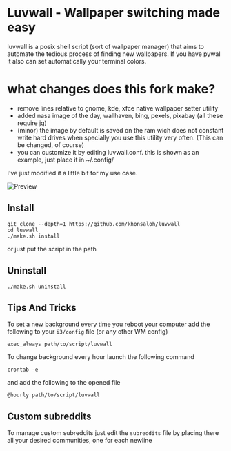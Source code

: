 # Luvwall - Wallpaper switching made easy

luvwall is a posix shell script (sort of wallpaper manager) that aims to automate the tedious process of finding new wallpapers. If you have pywal it also can set automatically your terminal colors.

# what changes does this fork make?

* remove lines relative to gnome, kde, xfce native wallpaper setter utility
* added nasa image of the day, wallhaven, bing, pexels, pixabay (all these require jq)
* (minor) the image by default is saved on the ram wich does not constant write hard drives when specially you use this utility very often. (This can be changed, of course)
* you can customize it by editing luvwall.conf. this is shown as an example, just place it in ~/.config/

I've just modified it a little bit for my use case.

![Preview](preview.png)

## Install
```
git clone --depth=1 https://github.com/khonsaloh/luvwall
cd luvwall
./make.sh install
```
or just put the script in the path
## Uninstall

```
./make.sh uninstall
```


## Tips And Tricks
To set a new background every time you reboot your computer add the following to your ```i3/config``` file (or any other WM config)
```
exec_always path/to/script/luvwall
```

To change background every hour launch the following command
```
crontab -e
```
and add the following to the opened file
```
@hourly path/to/script/luvwall
```

## Custom subreddits
To manage custom subreddits just edit the ```subreddits``` file by placing there all your desired communities, one for each newline


